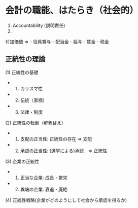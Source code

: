 # 会計の職能、はたらき（社会的）

1. Accountability (説明責任)
2. 

付加価値 => - 役員賞与
            - 配当金
            - 給与
            - 賃金
            - 税金

## 正統性の理論

(1) 正統性の基礎
- 1. カリスマ性
- 2. 伝統（家柄）
- 3. 法律・制度

(2) 正統性の転倒（解釈替え)
- 1. 支配の正当性: 正統性の存在 => 支配
- 2. 承認の正当性: (選挙による)承認　=> 正統性

(3) 企業の正統性
- 1. 正当な企業: 成長・繁栄
- 2. 異端の企業: 衰退・廃絶

(4) 正統性戦略(企業がどのようにして社会から承認を得るか)
